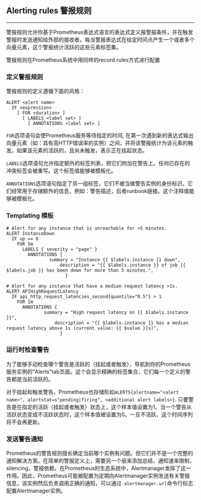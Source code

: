 ## Alerting rules 警报规则
---
警报规则允许你基于Prometheus表达式语言的表达式定义报警报条件，并在触发警报时发送通知给外部的接收者。每当警报表达式在给定时间点产生一个或者多个向量元素，这个警报统计活跃的这些元素标签集。

警报规则在Prometheus系统中用同样的record rules方式进行配置

### 定义警报规则
警报规则的定义遵循下面的风格：
```
ALERT <alert name>
  IF <expression>
    [ FOR <duration> ]
      [ LABELS <label set> ]
        [ ANNOTATIONS <label set> ]
```
`FOR`选项语句会使Prometheus服务等待指定的时间, 在第一次遇到新的表达式输出向量元素（如：具有高HTTP错误率的实例）之间，并将该警报统计为该元素的触发。如果该元素的活跃的，且尚未触发，表示正在挂起状态。

`LABELS`选项语句允许指定额外的标签列表，把它们附加在警告上。任何已存在的冲突标签会被重写。这个标签值能够被模板化。

`ANNOTATIONS`选项语句指定了另一组标签，它们不被当做警告实例的身份标识。它们经常用于存储额外的信息，例如：警告描述，后者runbook链接。这个注释值能够被模板化。

### Templating 模板
```
# Alert for any instance that is unreachable for >5 minutes.
ALERT InstanceDown
  IF up == 0
    FOR 5m
      LABELS { severity = "page" }
        ANNOTATIONS {
                summary = "Instance {{ $labels.instance }} down",
                    description = "{{ $labels.instance }} of job {{ $labels.job }} has been down for more than 5 minutes.",
                      }

# Alert for any instance that have a median request latency >1s.
ALERT APIHighRequestLatency
  IF api_http_request_latencies_second{quantile="0.5"} > 1
    FOR 1m
      ANNOTATIONS {
              summary = "High request latency on {{ $labels.instance }}",
                  description = "{{ $labels.instance }} has a median request latency above 1s (current value: {{ $value }}s)",
                    }
```

### 运行时检查警告
为了能够手动检查哪个警告是活跃的（挂起或者触发），导航到你的Prometheus服务实例的"Alerts"tab页面。这个会显示精确的标签集合，它们每一个定义的警告都是当前活跃的。

对于挂起和触发警告，Prometheus也存储形如`ALERTS{alertname="<alert name>", alertstat=s"pending|firing", <additional alert labels>}`. 只要警告是在指定的活跃（挂起或者触发）状态上，这个样本值设置为1。当一个警告从活跃状态变成不活跃状态时，这个样本值被设置为0。一旦不活跃，这个时间序列将不会再更新。

### 发送警告通知
Prometheus的警告规则擅长确定当前哪个实例有问题。但它们并不是一个完整的通知解决方案。在简单的警报定义上，需要另一个层来添加总结，通知速率限制，silencing，警报依赖。在Prometheus的生态系统中，Alertmanager发挥了这一作用。因此，Prometheus可能被配置为定期向Alertmanager实例发送有关警报信息，该实例然后负责调用正确的通知，可以通过`-alertmanager.url`命令行标志配置Alertmanager实例。
